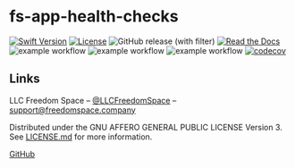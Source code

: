 # fs-app-health-checks

[![Swift Version][swift-image]][swift-url]
[![License][license-image]][license-url]
![GitHub release (with filter)](https://img.shields.io/github/v/release/LLCFreedom-Space/fs-dependency-injection)
[![Read the Docs](https://readthedocs.org/projects/docs/badge/?version=latest)](https://llcfreedom-space.github.io/fs-dependency-injection/)
![example workflow](https://github.com/LLCFreedom-Space/fs-dependency-injection/actions/workflows/docc.yml/badge.svg?branch=main)
![example workflow](https://github.com/LLCFreedom-Space/fs-dependency-injection/actions/workflows/lint.yml/badge.svg?branch=main)
![example workflow](https://github.com/LLCFreedom-Space/fs-dependency-injection/actions/workflows/test.yml/badge.svg?branch=main)
[![codecov](https://codecov.io/github/LLCFreedom-Space/fs-dependency-injection/graph/badge.svg?token=2EUIA4OGS9)](https://codecov.io/github/LLCFreedom-Space/fs-dependency-injection)


## Links

LLC Freedom Space – [@LLCFreedomSpace](https://twitter.com/llcfreedomspace) – [support@freedomspace.company](mailto:support@freedomspace.company)

Distributed under the GNU AFFERO GENERAL PUBLIC LICENSE Version 3. See [LICENSE.md][license-url] for more information.

[GitHub](https://github.com/LLCFreedom-Space)

[swift-image]:https://img.shields.io/badge/swift-5.8-orange.svg
[swift-url]: https://swift.org/
[license-image]: https://img.shields.io/badge/License-GPLv3-blue.svg
[license-url]: LICENSE
